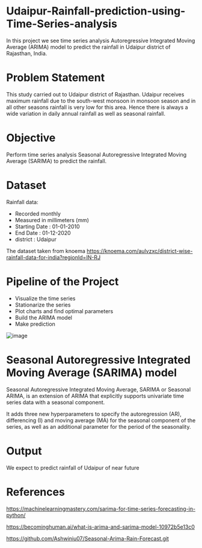 # Udaipur-Rainfall-prediction-using-Time-Series-analysis
In this project we see time series analysis Autoregressive Integrated Moving Average (ARIMA) model to predict the rainfall in Udaipur district of Rajasthan, India.

# Problem Statement
This study carried out to Udaipur district of Rajasthan. Udaipur receives maximum rainfall due to the south-west monsoon in monsoon season and in all other seasons rainfall is very low for this area. Hence there is always a wide variation in daily annual rainfall as well as seasonal rainfall.

# Objective
Perform time series analysis Seasonal Autoregressive Integrated Moving Average (SARIMA) to predict the rainfall.

# Dataset
Rainfall data:
* Recorded monthly
* Measured in millimeters (mm)
* Starting Date : 01-01-2010
* End Date : 01-12-2020
* district : Udaipur

The dataset taken from knoema https://knoema.com/aulvzxc/district-wise-rainfall-data-for-india?regionId=IN-RJ

# Pipeline of the Project
* Visualize the time series
* Stationarize the series
* Plot charts and find optimal parameters
* Build the ARIMA model
* Make prediction

![image](https://user-images.githubusercontent.com/52816788/138025365-59498404-c829-4f7d-83e8-dbddd1f0ea49.png)




# Seasonal Autoregressive Integrated Moving Average (SARIMA) model

Seasonal Autoregressive Integrated Moving Average, SARIMA or Seasonal ARIMA, is an extension of ARIMA that explicitly supports univariate time series data with a seasonal component.

It adds three new hyperparameters to specify the autoregression (AR), differencing (I) and moving average (MA) for the seasonal component of the series, as well as an additional parameter for the period of the seasonality.

# Output

We expect to predict rainfall of Udaipur of near future

# References


https://machinelearningmastery.com/sarima-for-time-series-forecasting-in-python/

https://becominghuman.ai/what-is-arima-and-sarima-model-10972b5e13c0

https://github.com/Ashwiniu07/Seasonal-Arima-Rain-Forecast.git




